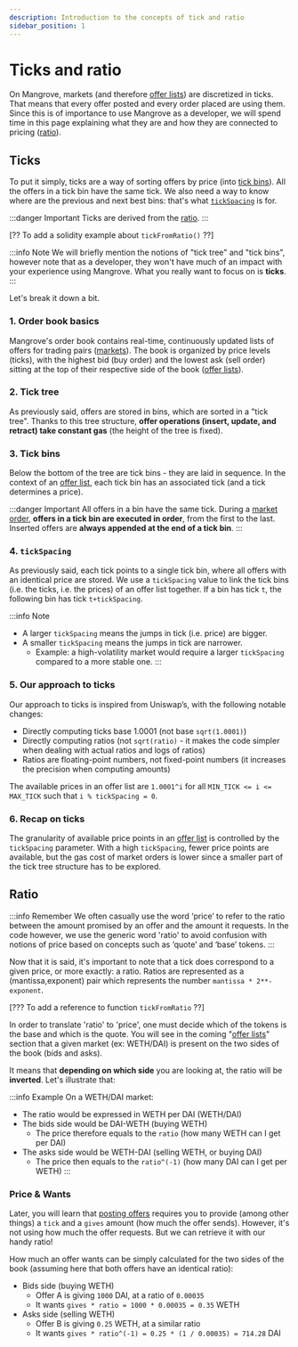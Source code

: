 ```yaml
---
description: Introduction to the concepts of tick and ratio
sidebar_position: 1
---
```


# Ticks and ratio

On Mangrove, markets (and therefore [offer lists](./taking-and-making-offers/offer-list.md)) are discretized in ticks. That means that every offer posted and every order placed are using them. Since this is of importance to use Mangrove as a developer, we will spend time in this page explaining what they are and how they are connected to pricing ([ratio](#ratio)).

## Ticks

To put it simply, ticks are a way of sorting offers by price (into [tick bins](#3-tick-bins)). All the offers in a tick bin have the same tick. We also need a way to know where are the previous and next best bins: that's what [`tickSpacing`](#4-tickspacing) is for.

:::danger Important
Ticks are derived from the [ratio](#ratio).
:::

[?? To add a solidity example about `tickFromRatio()` ??]

:::info Note
We will briefly mention the notions of "tick tree" and "tick bins", however note that as a developer, they won't have much of an impact with your experience using Mangrove. What you really want to focus on is **ticks**.
:::

Let's break it down a bit.

### 1. Order book basics

Mangrove's order book contains real-time, continuously updated lists of offers for trading pairs ([markets](./taking-and-making-offers/offer-list.md)). The book is organized by price levels (ticks), with the highest bid (buy order) and the lowest ask (sell order) sitting at the top of their respective side of the book ([offer lists](./taking-and-making-offers/offer-list.md)).

### 2. Tick tree

As previously said, offers are stored in bins, which are sorted in a "tick tree". Thanks to this tree structure, **offer operations (insert, update, and retract) take constant gas** (the height of the tree is fixed).

### 3. Tick bins

Below the bottom of the tree are tick bins - they are laid in sequence. In the context of an [offer list](./taking-and-making-offers/offer-list.md), each tick bin has an associated tick (and a tick determines a price).

:::danger Important
All offers in a bin have the same tick. During a [market order](./taking-and-making-offers/taker-order/README.md), **offers in a tick bin are executed in order**, from the first to the last. Inserted offers are **always appended at the end of a tick bin**.
:::


### 4. `tickSpacing`

As previously said, each tick points to a single tick bin, where all offers with an identical price are stored. We use a `tickSpacing` value to link the tick bins (i.e. the ticks, i.e. the prices) of an offer list together. If a bin has tick `t`, the following bin has tick `t+tickSpacing`.

:::info Note
* A larger `tickSpacing` means the jumps in tick (i.e. price) are bigger.
* A smaller `tickSpacing` means the jumps in tick are narrower.
    * Example: a high-volatility market would require a larger `tickSpacing` compared to a more stable one.
:::

### 5. Our approach to ticks

Our approach to ticks is inspired from Uniswap’s, with the following notable changes:
* Directly computing ticks base 1.0001 (not base `sqrt(1.0001)`)
* Directly computing ratios (not `sqrt(ratio)` - it makes the code simpler when dealing with actual ratios and logs of ratios)
* Ratios are floating-point numbers, not fixed-point numbers (it increases the precision when computing amounts)

The available prices in an offer list are `1.0001^i` for all `MIN_TICK <= i <= MAX_TICK` such that `i % tickSpacing = 0`.

### 6. Recap on ticks

The granularity of available price points in an [offer list](./taking-and-making-offers/offer-list.md) is controlled by the `tickSpacing` parameter. With a high `tickSpacing`, fewer price points are available, but the gas cost of market orders is lower since a smaller part of the tick tree structure has to be explored.


## Ratio

:::info Remember
We often casually use the word ‘price’ to refer to the ratio between the amount promised by an offer and the amount it requests. In the code however, we use the generic word 'ratio' to avoid confusion with notions of price based on concepts such as ‘quote’ and ‘base’ tokens.
:::

Now that it is said, it's important to note that a tick does correspond to a given price, or more exactly: a ratio. Ratios are represented as a (mantissa,exponent) pair which represents the number `mantissa * 2**-exponent`.

[??? To add a reference to function `tickFromRatio` ??]

In order to translate 'ratio' to 'price', one must decide which of the tokens is the base and which is the quote. You will see in the coming "[offer lists](./taking-and-making-offers/offer-list.md)" section that a given market (ex: WETH/DAI) is present on the two sides of the book (bids and asks).

It means that **depending on which side** you are looking at, the ratio will be **inverted**. Let's illustrate that:

:::info Example
On a WETH/DAI market:
* The ratio would be expressed in WETH per DAI (WETH/DAI)
* The bids side would be DAI-WETH (buying WETH)
    * The price therefore equals to the `ratio` (how many WETH can I get per DAI)
* The asks side would be WETH-DAI (selling WETH, or buying DAI)
    * The price then equals to the `ratio^(-1)` (how many DAI can I get per WETH)
:::

### Price & Wants

Later, you will learn that [posting offers](./taking-and-making-offers/reactive-offer/README.md) requires you to provide (among other things) a `tick` and a `gives` amount (how much the offer sends). However, it's not using how much the offer requests. But we can retrieve it with our handy ratio!

How much an offer wants can be simply calculated for the two sides of the book (assuming here that both offers have an identical ratio):
* Bids side (buying WETH)
    * Offer A is giving `1000` DAI, at a ratio of `0.00035`
    * It wants `gives * ratio = 1000 * 0.00035 = 0.35` WETH
* Asks side (selling WETH)
    * Offer B is giving `0.25` WETH, at a similar ratio
    * It wants `gives * ratio^(-1) = 0.25 * (1 / 0.00035) = 714.28` DAI